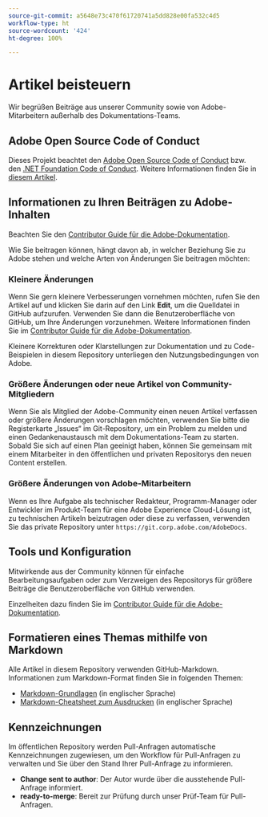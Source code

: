 ```yaml
---
source-git-commit: a5648e73c470f61720741a5dd828e00fa532c4d5
workflow-type: ht
source-wordcount: '424'
ht-degree: 100%

---
```

# Artikel beisteuern

Wir begrüßen Beiträge aus unserer Community sowie von Adobe-Mitarbeitern außerhalb des Dokumentations-Teams.


## Adobe Open Source Code of Conduct

Dieses Projekt beachtet den [Adobe Open Source Code of Conduct](code-of-conduct.md) bzw. den [.NET Foundation Code of Conduct](https://dotnetfoundation.org/code-of-conduct). Weitere Informationen finden Sie in [diesem Artikel](contributing.md).

## Informationen zu Ihren Beiträgen zu Adobe-Inhalten

Beachten Sie den [Contributor Guide für die Adobe-Dokumentation](https://experienceleague.adobe.com/docs/contributor/contributor-guide/introduction.html?lang=de).

Wie Sie beitragen können, hängt davon ab, in welcher Beziehung Sie zu Adobe stehen und welche Arten von Änderungen Sie beitragen möchten:

### Kleinere Änderungen

Wenn Sie gern kleinere Verbesserungen vornehmen möchten, rufen Sie den Artikel auf und klicken Sie darin auf den Link **Edit**, um die Quelldatei in GitHub aufzurufen. Verwenden Sie dann die Benutzeroberfläche von GitHub, um Ihre Änderungen vorzunehmen. Weitere Informationen finden Sie im [Contributor Guide für die Adobe-Dokumentation](https://experienceleague.adobe.com/docs/contributor/contributor-guide/introduction.html?lang=de).

Kleinere Korrekturen oder Klarstellungen zur Dokumentation und zu Code-Beispielen in diesem Repository unterliegen den Nutzungsbedingungen von Adobe.

### Größere Änderungen oder neue Artikel von Community-Mitgliedern

Wenn Sie als Mitglied der Adobe-Community einen neuen Artikel verfassen oder größere Änderungen vorschlagen möchten, verwenden Sie bitte die Registerkarte „Issues“ im Git-Repository, um ein Problem zu melden und einen Gedankenaustausch mit dem Dokumentations-Team zu starten. Sobald Sie sich auf einen Plan geeinigt haben, können Sie gemeinsam mit einem Mitarbeiter in den öffentlichen und privaten Repositorys den neuen Content erstellen.

<!--
If you submit a pull request with significant changes to documentation and code examples, you'll see a message in the pull request asking you to submit an online contribution license agreement (CLA). We need you to complete the online form before we can review your pull request.
-->

### Größere Änderungen von Adobe-Mitarbeitern

Wenn es Ihre Aufgabe als technischer Redakteur, Programm-Manager oder Entwickler im Produkt-Team für eine Adobe Experience Cloud-Lösung ist, zu technischen Artikeln beizutragen oder diese zu verfassen, verwenden Sie das private Repository unter `https://git.corp.adobe.com/AdobeDocs`.

<!--Employees from other parts of the Adobe world should use the public repository for minor updates.-->

## Tools und Konfiguration

Mitwirkende aus der Community können für einfache Bearbeitungsaufgaben oder zum Verzweigen des Repositorys für größere Beiträge die Benutzeroberfläche von GitHub verwenden.

Einzelheiten dazu finden Sie im [Contributor Guide für die Adobe-Dokumentation](https://experienceleague.adobe.com/docs/contributor/contributor-guide/introduction.html?lang=de).

## Formatieren eines Themas mithilfe von Markdown

Alle Artikel in diesem Repository verwenden GitHub-Markdown. Informationen zum Markdown-Format finden Sie in folgenden Themen:

* [Markdown-Grundlagen](https://docs.github.com/de/get-started/writing-on-github/getting-started-with-writing-and-formatting-on-github) (in englischer Sprache)
* [Markdown-Cheatsheet zum Ausdrucken](https://guides.github.com/pdfs/markdown-cheatsheet-online.pdf) (in englischer Sprache)

## Kennzeichnungen

Im öffentlichen Repository werden Pull-Anfragen automatische Kennzeichnungen zugewiesen, um den Workflow für Pull-Anfragen zu verwalten und Sie über den Stand Ihrer Pull-Anfrage zu informieren.

* **Change sent to author**: Der Autor wurde über die ausstehende Pull-Anfrage informiert.
* **ready-to-merge**: Bereit zur Prüfung durch unser Prüf-Team für Pull-Anfragen.
